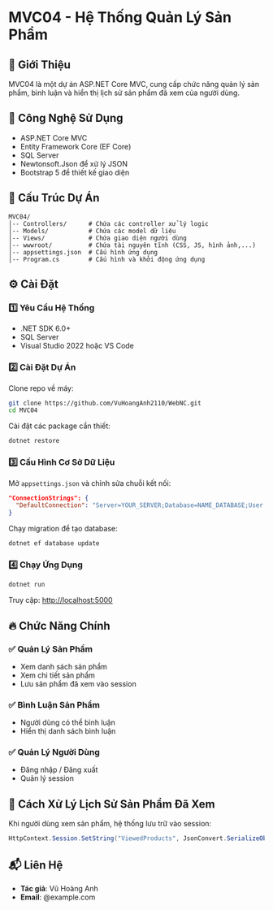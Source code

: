 # MVC04 - Hệ Thống Quản Lý Sản Phẩm

## 📌 Giới Thiệu
MVC04 là một dự án ASP.NET Core MVC, cung cấp chức năng quản lý sản phẩm, bình luận và hiển thị lịch sử sản phẩm đã xem của người dùng.

## 🚀 Công Nghệ Sử Dụng
- ASP.NET Core MVC
- Entity Framework Core (EF Core)
- SQL Server
- Newtonsoft.Json để xử lý JSON
- Bootstrap 5 để thiết kế giao diện

## 📂 Cấu Trúc Dự Án
```
MVC04/
│-- Controllers/      # Chứa các controller xử lý logic
│-- Models/           # Chứa các model dữ liệu
│-- Views/            # Chứa giao diện người dùng
│-- wwwroot/          # Chứa tài nguyên tĩnh (CSS, JS, hình ảnh,...)
│-- appsettings.json  # Cấu hình ứng dụng
│-- Program.cs        # Cấu hình và khởi động ứng dụng
```

## ⚙️ Cài Đặt

### 1️⃣ Yêu Cầu Hệ Thống
- .NET SDK 6.0+
- SQL Server
- Visual Studio 2022 hoặc VS Code

### 2️⃣ Cài Đặt Dự Án
Clone repo về máy:
```sh
git clone https://github.com/VuHoangAnh2110/WebNC.git
cd MVC04
```
Cài đặt các package cần thiết:
```sh
dotnet restore
```

### 3️⃣ Cấu Hình Cơ Sở Dữ Liệu
Mở `appsettings.json` và chỉnh sửa chuỗi kết nối:
```json
"ConnectionStrings": {
  "DefaultConnection": "Server=YOUR_SERVER;Database=NAME_DATABASE;User Id=YOUR_USER;Password=YOUR_PASSWORD;"
}
```
Chạy migration để tạo database:
```sh
dotnet ef database update
```

### 4️⃣ Chạy Ứng Dụng
```sh
dotnet run
```
Truy cập: [http://localhost:5000](http://localhost:5000)

## 🔥 Chức Năng Chính
### ✅ Quản Lý Sản Phẩm
- Xem danh sách sản phẩm
- Xem chi tiết sản phẩm
- Lưu sản phẩm đã xem vào session

### ✅ Bình Luận Sản Phẩm
- Người dùng có thể bình luận
- Hiển thị danh sách bình luận

### ✅ Quản Lý Người Dùng
- Đăng nhập / Đăng xuất
- Quản lý session

## 📜 Cách Xử Lý Lịch Sử Sản Phẩm Đã Xem
Khi người dùng xem sản phẩm, hệ thống lưu trữ vào session:
```csharp
HttpContext.Session.SetString("ViewedProducts", JsonConvert.SerializeObject(viewedProducts));
```

## 📬 Liên Hệ
- **Tác giả**: Vũ Hoàng Anh
- **Email**: @example.com

